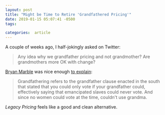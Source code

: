 ```yaml
---
layout: post
title: "Might be Time to Retire 'Grandfathered Pricing'"
date: 2019-01-15 05:07:41 -0500
tags:

categories:  article
---
```


A couple of weeks ago, I half-jokingly asked on Twitter:

> Any idea why we grandfather pricing and not grandmother? Are grandmothers more OK with change?

[Bryan Marble](https://twitter.com/LostMahbles) was nice enough [to explain](https://twitter.com/LostMahbles/status/1081546155991941121):

> Grandfathering refers to the grandfather clause enacted in the south that stated that you could only vote if your grandfather could, effectively saying that emancipated slaves could never vote. And since no women could vote at the time, couldn't use grandma.

_Legacy Pricing_ feels like a good and clean alternative.
